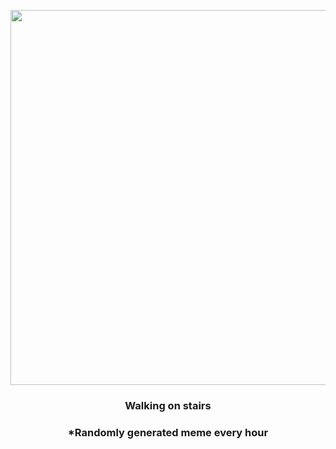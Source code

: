 <p align="center">
        <img src="https://i.redd.it/ysqmoy0gnun91.jpg" width="600" height="600">
        </p>
        <h3 align="center">Walking on stairs</h3>
        <h3 align="center">*Randomly generated meme every hour</h3>
    